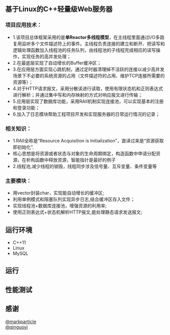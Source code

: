 ## 基于Linux的C++轻量级Web服务器

### 项目应用技术：
- 1.该项目总体框架采用的是**单Reactor多线程模型**，在主线程里面通过I/O多路复用监听多个文件描述符上的事件。主线程负责连接的建立和断开、把读写和逻辑处理函数加入线程池的任务队列，由线程池的子线程完成相应的读写操作，实现任务的高并发处理；
- 2.在最底层实现了自动增长的Buffer缓冲区；
- 3.在应用层方面实现心跳机制，通过定时器清理掉不活跃的连接以减少高并发场景下不必要的系统资源的占用（文件描述符的占用、维护TCP连接所需要的资源等）；
- 4.对于HTTP请求报文，采用分散读进行读取，使用有限状态机和正则表达式进行解析；并通过集中写和内存映射的方式对响应报文进行传输；
- 5.应用层实现了数据库功能，采用RAII机制实现连接池，可以实现基本的注册和登录功能；
- 6.加入了日志模块帮助工程项目开发和实现服务器的日常运行情况的记录；


### 相关知识：
- 1.RAII全称是“Resource Acquisition is Initialization”，直译过来是“资源获取即初始化”.
- 核心思想是将资源或者状态与对象的生命周期绑定，构造函数中申请分配资源，在析构函数中释放资源，智能指针是最好的例子
- 2.线程池,减少线程的销毁，线程同步涉及信号量、互斥变量、条件变量等


### 主要模块：
- 用vector封装char，实现能自动增长的缓冲区;
- 利用单例模式和阻塞队列实现异步日志,结合缓冲区存入文件；
- 实现线程池+数据库连接池，增强资源的利用率;
- 使用正则表达式+状态机解析HTTP报文,能处理静态请求发送报文;

## 运行环境
- C++11
- Linux
- MySQL

## 运行


## 性能测试


## 感谢
[@markparticle](https://github.com/markparticle/WebServer)<br>
[@qinguoyi](https://github.com/qinguoyi/TinyWebServer)